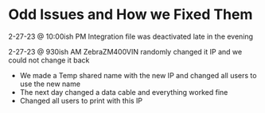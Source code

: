 # Odd Issues and How we Fixed Them

2-27-23 @ 10:00ish PM Integration file was deactivated late in the evening

2-27-23 @ 930ish AM ZebraZM400VIN randomly changed it IP and we could not change it back
+ We made a Temp shared name with the new IP and changed all users to use the new name
+ The next day changed a data cable and everything worked fine 
 + Changed all users to print with this IP